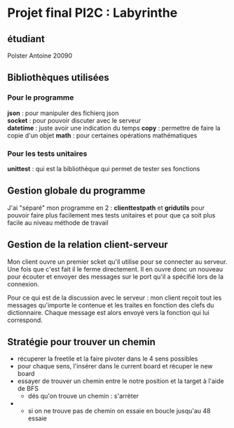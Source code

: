 # Projet final PI2C : Labyrinthe 

## étudiant 
Polster Antoine 20090

## Bibliothèques utilisées 
### Pour le programme 
__json__ : pour manipuler des fichierq json   
__socket__ : pour pouvoir discuter avec le serveur  
__datetime__ : juste avoir une indication du temps
__copy__ : permettre de faire la copie d'un objet
__math__ : pour certaines opérations mathématiques

### Pour les tests unitaires
__unittest__ : qui est la bibliothèque qui permet de tester ses fonctions

## Gestion globale du programme 
J'ai "séparé" mon programme en 2 : __clienttestpath__ et __gridutils__ pour pouvoir faire plus facilement mes tests unitaires et pour que ça soit plus facile au niveau méthode de travail

## Gestion de la relation client-serveur
Mon client ouvre un premier scket qu'il utilise pour se connecter au serveur. Une fois que c'est fait il le ferme directement.
Il en ouvre donc un nouveau pour écouter et envoyer des messages sur le port qu'il a spécifié lors de la connexion.

Pour ce qui est de la discussion avec le serveur : mon client reçoit tout les messages qu'importe le contenue et les traites en fonction des clefs du dictionnaire. Chaque message est alors envoyé vers la fonction qui lui correspond.

## Stratégie pour trouver un chemin
* récuperer la freetile et la faire pivoter dans le 4 sens possibles
* pour chaque sens, l'insérer dans le current board et récuper le new board
* essayer de trouver un chemin entre le notre position et la target à l'aide de BFS
     * dés qu'on trouve un chemin : s'arrèter 
* * si on ne trouve pas de chemin on essaie en boucle jusqu'au 48 essaie 